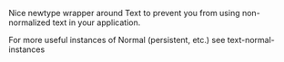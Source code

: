 Nice newtype wrapper around Text to prevent you from using non-normalized text in your application.

For more useful instances of Normal (persistent, etc.) see text-normal-instances

